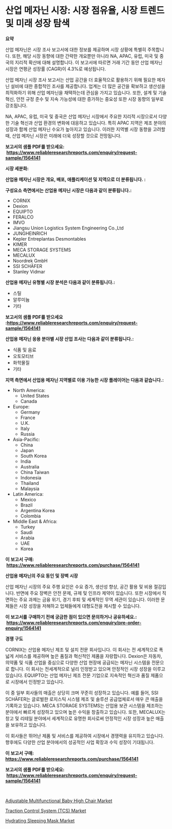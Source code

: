 <p><h1>산업 메자닌 시장: 시장 점유율, 시장 트렌드 및 미래 성장 탐색</h1></p><p><strong>요약</strong></p>
<p><p>산업 메자닌은 시장 조사 보고서에 대한 정보를 제공하며 시장 상황에 특별히 주목합니다. 또한, 해당 시장 동향에 대한 간략한 개요뿐만 아니라 NA, APAC, 유럽, 미국 및 중국의 지리적 확산에 대해 설명합니다. 이 보고서에 따르면 거래 기간 동안 산업 메자닌 시장은 연평균 성장률 (CAGR)이 4.3%로 예상됩니다.</p><p>산업 메자닌 시장 조사 보고서는 산업 공간을 더 효율적으로 활용하기 위해 필요한 메자닌 설비에 대한 종합적인 조사를 제공합니다. 업계는 더 많은 공간을 확보하고 생산성을 최적화하기 위해 산업 메자닌을 채택하는데 관심을 가지고 있습니다. 또한, 설계 및 기술 혁신, 안전 규정 준수 및 지속 가능성에 대한 증가하는 중요성 또한 시장 동향의 일부로 강조됩니다.</p><p>NA, APAC, 유럽, 미국 및 중국은 산업 메자닌 시장에서 주요한 지리적 시장으로서 다양한 기술 혁신과 산업 환경의 변화에 대응하고 있습니다. 특히 APAC 지역은 제조 분야의 성장과 함께 산업 메자닌 수요가 높아지고 있습니다. 이러한 지역별 시장 동향을 고려할 때, 산업 메자닌 시장은 미래에 더욱 성장할 것으로 전망됩니다.</p></p>
<p><strong>보고서의 샘플 PDF를 받으세요: &nbsp;<a href="https://www.reliableresearchreports.com/enquiry/request-sample/1564141">https://www.reliableresearchreports.com/enquiry/request-sample/1564141</a></strong></p>
<p><strong>시장 세분화:</strong></p>
<p><strong> 산업용 메자닌 시장은 개요, 배포, 애플리케이션 및 지역으로 더 분류됩니다. :</strong></p>
<p><strong>구성요소 측면에서는 산업용 메자닌 시장은 다음과 같이 분류됩니다.:</strong></p>
<p><ul><li>CORNIX</li><li>Dexion</li><li>EQUIPTO</li><li>FERALCO</li><li>IMVO</li><li>Jiangsu Union Logistics System Engineering Co.,Ltd</li><li>JUNGHEINRICH</li><li>Kepler Entreplantas Desmontables</li><li>KIMER</li><li>MECA STORAGE SYSTEMS</li><li>MECALUX</li><li>Noordrek GmbH</li><li>SSI SCHÄFER</li><li>Stanley Vidmar</li></ul></p>
<p><strong> 산업용 메자닌 유형별 시장 분석은 다음과 같이 분류됩니다.:</strong></p>
<p><ul><li>스틸</li><li>알루미늄</li><li>기타</li></ul></p>
<p><strong>보고서의 샘플 PDF를 받으세요 :<a href="https://www.reliableresearchreports.com/enquiry/request-sample/1564141">https://www.reliableresearchreports.com/enquiry/request-sample/1564141</a></strong></p>
<p><strong> 산업용 메자닌 응용 분야별 시장 산업 조사는 다음과 같이 분류됩니다.:</strong></p>
<p><ul><li>식품 및 음료</li><li>오토모티브</li><li>화학물질</li><li>기타</li></ul></p>
<p><strong>지역 측면에서 산업용 메자닌 지역별로 이용 가능한 시장 플레이어는 다음과 같습니다.:</strong></p>
<p><ul>
    <li>
        North America:
        <ul>
            <li>United States</li>
            <li>Canada</li>
        </ul>
    </li>
    <li>
        Europe:
        <ul>
            <li>Germany</li>
            <li>France</li>
            <li>U.K.</li>
            <li>Italy</li>
            <li>Russia</li>
        </ul>
    </li>
    <li>
        Asia-Pacific:
        <ul>
            <li>China</li>
            <li>Japan</li>
            <li>South Korea</li>
            <li>India</li>
            <li>Australia</li>
            <li>China Taiwan</li>
            <li>Indonesia</li>
            <li>Thailand</li>
            <li>Malaysia</li>
        </ul>
    </li>
    <li>
        Latin America:
        <ul>
            <li>Mexico</li>
            <li>Brazil</li>
            <li>Argentina Korea</li>
            <li>Colombia</li>
        </ul>
    </li>
    <li>
        Middle East & Africa:
        <ul>
            <li>Turkey</li>
            <li>Saudi</li>
            <li>Arabia</li>
            <li>UAE</li>
            <li>Korea</li>
        </ul>
    </li>
    </ul></p>
<p><strong>이 보고서 구매: &nbsp;<a href="https://www.reliableresearchreports.com/purchase/1564141">https://www.reliableresearchreports.com/purchase/1564141</a></strong></p>
<p><strong>산업용 메자닌의 주요 동인 및 장벽 시장</strong></p>
<p><p>산업 메자닌 시장의 주요 주행 요인은 수요 증가, 생산성 향상, 공간 활용 및 비용 절감입니다. 반면에 주요 장벽은 안전 문제, 규제 및 인프라 제약이 있습니다. 또한 시장에서 직면하는 주요 과제는 금융 위기, 경기 후퇴 및 세계적인 무역 세관이 있습니다. 이러한 문제들은 시장 성장을 저해하고 업체들에게 대형도전을 제시할 수 있습니다.</p></p>
<p><strong>이 보고서를 구매하기 전에 궁금한 점이 있으면 문의하거나 공유하세요.: &nbsp;<a href="https://www.reliableresearchreports.com/enquiry/pre-order-enquiry/1564141">https://www.reliableresearchreports.com/enquiry/pre-order-enquiry/1564141</a></strong></p>
<p><strong>경쟁 구도</strong></p>
<p><p>CORNIX는 산업용 메자닌 제조 및 설치 전문 회사입니다. 이 회사는 전 세계적으로 폭넓게 서비스를 제공하며 높은 품질과 혁신적인 제품을 자랑합니다. Dexion은 자동차, 의약품 및 식품 산업을 중심으로 다양한 산업 현장에 공급되는 메자닌 시스템을 전문으로 합니다. 이 회사는 전세계적으로 널리 인정받고 있으며 안정적인 시장 성장을 이루고 있습니다. EQUIPTO는 산업 메자닌 제조 전문 기업으로 지속적인 혁신과 품질 제품으로 시장에서 인정받고 있습니다.</p><p>이 중 일부 회사들의 매출은 상당히 크며 꾸준히 성장하고 있습니다. 예를 들어, SSI SCHÄFER는 글로벌한 로지스틱 시스템 제조 및 솔루션 공급업체로서 매우 큰 매출을 기록하고 있습니다. MECA STORAGE SYSTEMS는 산업용 보관 시스템을 제조하는 분야에서 빠르게 성장하고 있으며 높은 수익을 창출하고 있습니다. 또한, MECALUX는 창고 및 리테일 분야에서 세계적으로 유명한 회사로써 안정적인 시장 성장과 높은 매출을 보유하고 있습니다.</p><p>이 회사들은 뛰어난 제품 및 서비스를 제공하여 시장에서 경쟁력을 유지하고 있습니다. 향후에도 다양한 산업 분야에서의 성공적인 사업 확장과 수익 성장이 기대됩니다.</p></p>
<p><strong>이 보고서 구매: &nbsp; <a href="https://www.reliableresearchreports.com/purchase/1564141">https://www.reliableresearchreports.com/purchase/1564141</a></strong></p>
<p><strong>보고서의 샘플 PDF를 받으세요: &nbsp;<a href="https://www.reliableresearchreports.com/enquiry/request-sample/1564141">https://www.reliableresearchreports.com/enquiry/request-sample/1564141</a></strong><strong></strong></p>
<p>&nbsp;</p>
<p><p><a href="https://github.com/nancykennedykellievqfqt2/Market-Research-Report-List-1/blob/main/adjustable-multifunctional-baby-high-chair-market.md">Adjustable Multifunctional Baby High Chair Market</a></p><p><a href="https://three-jumbo-f6d.notion.site/Traction-Control-System-TCS-Market-Size-Focuses-on-Market-Dynamics-In-Depth-Analysis-and-Future-P-a18f793e5960472eabd54a913afffb01">Traction Control System (TCS) Market</a></p><p><a href="https://github.com/seekum/Market-Research-Report-List-1/blob/main/hydrating-sleeping-mask-market.md">Hydrating Sleeping Mask Market</a></p></p>